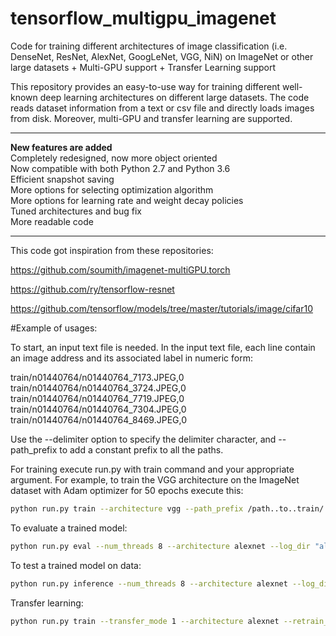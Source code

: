# tensorflow_multigpu_imagenet
Code for training different architectures of image classification (i.e. DenseNet, ResNet, AlexNet, GoogLeNet, VGG, NiN) on ImageNet or other large datasets + Multi-GPU support + Transfer Learning support

This repository provides an easy-to-use way for training different well-known deep learning architectures on different large datasets.
The code reads dataset information from a text or csv file and directly loads images from disk. Moreover, multi-GPU and transfer learning are supported.

**************************
**New features are added**\
Completely redesigned, now more object oriented\
Now compatible with both Python 2.7 and Python 3.6\
Efficient snapshot saving\
More options for selecting optimization algorithm\
More options for learning rate and weight decay policies\
Tuned architectures and bug fix\
More readable code
**************************

This code got inspiration from these repositories:

https://github.com/soumith/imagenet-multiGPU.torch

https://github.com/ry/tensorflow-resnet

https://github.com/tensorflow/models/tree/master/tutorials/image/cifar10



#Example of usages:

To start, an input text file is needed. In the input text file, each line contain an image address and its associated label in numeric form:

train/n01440764/n01440764_7173.JPEG,0\
train/n01440764/n01440764_3724.JPEG,0\
train/n01440764/n01440764_7719.JPEG,0\
train/n01440764/n01440764_7304.JPEG,0\
train/n01440764/n01440764_8469.JPEG,0

Use the --delimiter option to specify the delimiter character, and --path_prefix to add a constant prefix to all the paths.

For training execute run.py with train command and your appropriate argument. For example, to train the VGG architecture on the ImageNet dataset with Adam optimizer for 50 epochs execute this: 

```bash
python run.py train --architecture vgg --path_prefix /path..to..train/ --train_info train.txt --optimizer adam --num_epochs 50 
```

To evaluate a trained model:

```bash
python run.py eval --num_threads 8 --architecture alexnet --log_dir "alexnet_Run-17-07-2017-15:31:57" --path_prefix /project/datasets/imagenet/train/ --val_info val.txt
```

To test a trained model on data:

```bash
python run.py inference --num_threads 8 --architecture alexnet --log_dir "alexnet_Run-17-07-2017-15:31:57" --path_prefix /project/datasets/imagenet/train/ --val_info val.txt --save_predictions preds.txt
```

Transfer learning:

```bash
python run.py train --transfer_mode 1 --architecture alexnet --retrain_from ./alexnet_Run-17-07-2017-15:31:57 --optimizer momentum --LR_policy constant --LR_details 0.001
```
